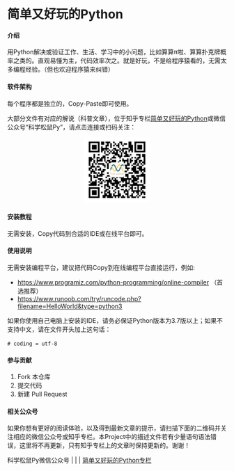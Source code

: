 # 简单又好玩的Python

#### 介绍

用Python解决或验证工作、生活、学习中的小问题，比如算算π啦、算算扑克牌概率之类的。直观易懂为主，代码效率次之。就是好玩，不是给程序猿看的，无需太多编程经验。（但也欢迎程序猿来纠错）

#### 软件架构

每个程序都是独立的，Copy-Paste即可使用。

大部分文件有对应的解说（科普文章），位于知乎专栏[简单又好玩的Python](https://zhuanlan.zhihu.com/easy-fun-python)或微信公众号“科学松鼠Py”，请点击连接或扫码关注：

<div align=center><img width = '150' height ='150' src ="./img/QRcode_Wechat.jpg"/></div>

#### 安装教程

无需安装，Copy代码到合适的IDE或在线平台即可。

#### 使用说明

无需安装编程平台，建议把代码Copy到在线编程平台直接运行，例如: 

* https://www.programiz.com/python-programming/online-compiler  （首选推荐）
* https://www.runoob.com/try/runcode.php?filename=HelloWorld&type=python3

如果你使用自己电脑上安装的IDE，请务必保证Python版本为3.7版以上；如果不支持中文，请在文件开头加上这句话：

`# coding = utf-8`

#### 参与贡献

1.  Fork 本仓库
2.  提交代码
3.  新建 Pull Request

#### 相关公众号

如果你想有更好的阅读体验，以及得到最新文章的提示，请扫描下面的二维码并关注相应的微信公众号或知乎专栏。本Project中的描述文件若有少量语句语法错误，这里将不再更新，只有知乎专栏上的文章时保持更新的。谢谢！

科学松鼠Py微信公众号 | | | [简单又好玩的Python专栏](./img/QRcode_Zhihu.jpg)
